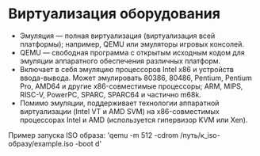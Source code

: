 # Виртуализация оборудования
+ Эмуляция — полная виртуализация (виртуализация всей платформы); например, QEMU или эмуляторы игровых консолей.
+ QEMU — свободная программа с открытым исходным кодом для эмуляции аппаратного обеспечения различных платформ.
+ Включает в себя эмуляцию процессоров Intel x86 и устройств ввода-вывода. Может эмулировать 80386, 80486, Pentium, Pentium Pro, AMD64 и другие x86-совместимые процессоры; ARM, MIPS, RISC-V, PowerPC, SPARC, SPARC64 и частично m68k.
+ Помимо эмуляции, поддерживает технологии аппаратной виртуализации (Intel VT и AMD SVM) на x86-совместимых процессорах Intel и AMD (используется гипервизор KVM или Xen).

Пример запуска ISO образа: 'qemu -m 512 -cdrom /путь/к_iso-образу/example.iso -boot d'

